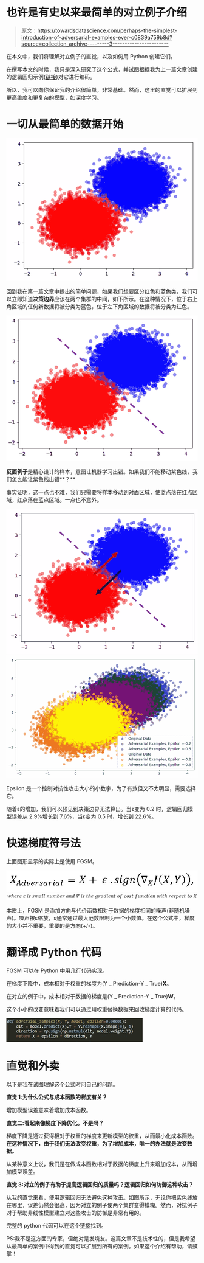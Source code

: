 # 也许是有史以来最简单的对立例子介绍

> 原文：<https://towardsdatascience.com/perhaps-the-simplest-introduction-of-adversarial-examples-ever-c0839a759b8d?source=collection_archive---------3----------------------->

在本文中，我们将理解对立例子的直觉，以及如何用 Python 创建它们。

在撰写本文的时候，我只是深入研究了这个公式，并试图根据我为上一篇文章创建的逻辑回归示例([链接](https://medium.com/@kentsui/what-is-logistic-regression-451858f73bcb))对它进行编码。

所以，我可以向你保证我的介绍很简单，非常基础。然而，这里的直觉可以扩展到更高维度和更复杂的模型，如深度学习。

# 一切从最简单的数据开始

![](img/a0ea3aeaa60171535219b0d7e6923cee.png)

回到我在第一篇文章中提出的简单问题，如果我们想要区分红色和蓝色类，我们可以立即知道**决策边界**应该在两个集群的中间，如下所示。在这种情况下，位于右上角区域的任何新数据将被分类为蓝色，位于左下角区域的数据将被分类为红色。

![](img/8250dde7ef8268989128d1165798ae62.png)

**反面例子**是精心设计的样本，意图让机器学习出错。如果我们不能移动紫色线，我们怎么能让紫色线出错**？**

事实证明，这一点也不难，我们只需要将样本移动到对面区域，使蓝点落在红点区域，红点落在蓝点区域。一点也不意外。

![](img/d579926039b54ebc3251496c35adce27.png)![](img/4e8f84b3b872a6a24b1129be861cc1d6.png)

Epsilon 是一个控制对抗性攻击大小的小数字，为了有效但又不太明显，需要选择它。

随着ε的增加，我们可以预见到决策边界无法算出。当ε变为 0.2 时，逻辑回归模型误差从 2.9%增长到 7.6%，当ε变为 0.5 时，增长到 22.6%。

# 快速梯度符号法

上面图形显示的实际上是使用 FGSM。

![](img/3ebcd72bd231efc700bfdda6f67e2616.png)![](img/fb58950b1d0f48eb317c554d61468aa4.png)

本质上，FGSM 是添加方向与代价函数相对于数据的梯度相同的噪声(非随机噪声)。噪声按ε缩放，ε通常通过最大范数限制为一个小数值。在这个公式中，梯度的大小并不重要，重要的是方向(+/-)。

# 翻译成 Python 代码

FGSM 可以在 Python 中用几行代码实现。

在梯度下降中，成本相对于权重的梯度为(Y _ Prediction-Y _ True)**X**。

在对立的例子中，成本相对于数据的梯度是(Y _ Prediction-Y _ True)**W**。

这个小小的改变意味着我们可以通过用权重替换数据来回收梯度计算的代码。

![](img/5aed858843047d2ce8b790669c1eda40.png)

# 直觉和外卖

以下是我在试图理解这个公式时问自己的问题。

**直觉 1:为什么公式与成本函数的梯度有关？**

增加模型误差意味着增加成本函数。

**直觉二:看起来像梯度下降优化。不是吗？**

梯度下降是通过获得相对于权重的梯度来更新模型的权重，从而最小化成本函数。**在这种情况下，由于我们无法改变权重，为了增加成本，唯一的办法就是改变数据。**

从某种意义上说，我们是在做成本函数相对于数据的梯度上升来增加成本，从而增加模型误差。

**直觉 3:对立的例子有助于提高逻辑回归的质量吗？逻辑回归如何防御这种攻击？**

从我的直觉来看，使用逻辑回归无法避免这种攻击。如图所示，无论你把紫色线放在哪里，误差仍然会很高，因为对立的例子使两个集群变得模糊。然而，对抗例子对于帮助非线性模型建立对这些攻击的防御是非常有用的。

完整的 python 代码可以在这个[链接](https://github.com/kenhktsui/adversarial_examples)找到。

PS:我不是这方面的专家，但绝对是发烧友。这篇文章不是技术性的，但是我希望从最简单的案例中得到的直觉可以扩展到所有的案例。如果这个介绍有帮助，请鼓掌！